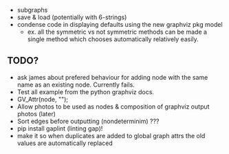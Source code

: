  - subgraphs
 - save & load (potentially with 6-strings)
 - condense code in displaying defaults using the new graphviz pkg model
    - ex. all the symmetric vs not symmetric methods can be made a single method which chooses automatically relatively easily.

## TODO?
 - ask james about prefered behaviour for adding node with the same name as an existing node. Currently fails.
 - Test all example from the python graphviz docs.
 - GV_Attr(node, "");
 - Allow photos to be used as nodes & composition of graphviz output photos (later)
 - Sort edges before outputting (nondeterminim) ???
 - pip install gaplint (linting gap)!
 - make it so when duplicates are added to global graph attrs the old values are automatically replaced
